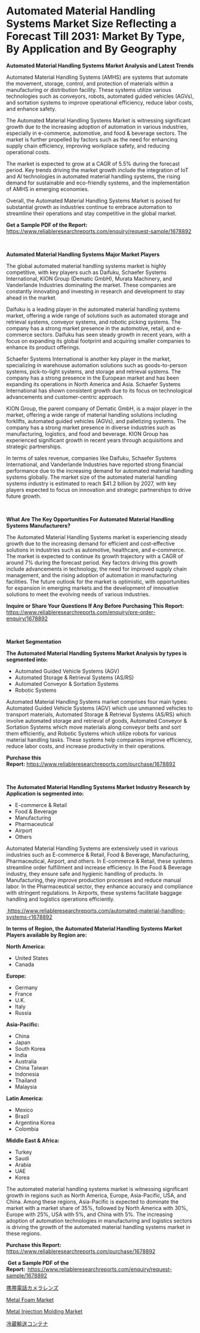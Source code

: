 <p><h1>Automated Material Handling Systems Market Size Reflecting a Forecast Till 2031: Market By Type, By Application and By Geography</h1></p><p><strong>Automated Material Handling Systems Market Analysis and Latest Trends</strong></p>
<p><p>Automated Material Handling Systems (AMHS) are systems that automate the movement, storage, control, and protection of materials within a manufacturing or distribution facility. These systems utilize various technologies such as conveyors, robots, automated guided vehicles (AGVs), and sortation systems to improve operational efficiency, reduce labor costs, and enhance safety.</p><p>The Automated Material Handling Systems Market is witnessing significant growth due to the increasing adoption of automation in various industries, especially in e-commerce, automotive, and food & beverage sectors. The market is further propelled by factors such as the need for enhancing supply chain efficiency, improving workplace safety, and reducing operational costs.</p><p>The market is expected to grow at a CAGR of 5.5% during the forecast period. Key trends driving the market growth include the integration of IoT and AI technologies in automated material handling systems, the rising demand for sustainable and eco-friendly systems, and the implementation of AMHS in emerging economies.</p><p>Overall, the Automated Material Handling Systems Market is poised for substantial growth as industries continue to embrace automation to streamline their operations and stay competitive in the global market.</p></p>
<p><strong>Get a Sample PDF of the Report:&nbsp;</strong> <a href="https://www.reliableresearchreports.com/enquiry/request-sample/1678892">https://www.reliableresearchreports.com/enquiry/request-sample/1678892</a></p>
<p>&nbsp;</p>
<p><strong>Automated Material Handling Systems Major Market Players</strong></p>
<p><p>The global automated material handling systems market is highly competitive, with key players such as Daifuku, Schaefer Systems International, KION Group (Dematic GmbH), Murata Machinery, and Vanderlande Industries dominating the market. These companies are constantly innovating and investing in research and development to stay ahead in the market.</p><p>Daifuku is a leading player in the automated material handling systems market, offering a wide range of solutions such as automated storage and retrieval systems, conveyor systems, and robotic picking systems. The company has a strong market presence in the automotive, retail, and e-commerce sectors. Daifuku has seen steady growth in recent years, with a focus on expanding its global footprint and acquiring smaller companies to enhance its product offerings.</p><p>Schaefer Systems International is another key player in the market, specializing in warehouse automation solutions such as goods-to-person systems, pick-to-light systems, and storage and retrieval systems. The company has a strong presence in the European market and has been expanding its operations in North America and Asia. Schaefer Systems International has shown consistent growth due to its focus on technological advancements and customer-centric approach.</p><p>KION Group, the parent company of Dematic GmbH, is a major player in the market, offering a wide range of material handling solutions including forklifts, automated guided vehicles (AGVs), and palletizing systems. The company has a strong market presence in diverse industries such as manufacturing, logistics, and food and beverage. KION Group has experienced significant growth in recent years through acquisitions and strategic partnerships.</p><p>In terms of sales revenue, companies like Daifuku, Schaefer Systems International, and Vanderlande Industries have reported strong financial performance due to the increasing demand for automated material handling systems globally. The market size of the automated material handling systems industry is estimated to reach $41.2 billion by 2027, with key players expected to focus on innovation and strategic partnerships to drive future growth.</p></p>
<p>&nbsp;</p>
<p><strong>What Are The Key Opportunities For Automated Material Handling Systems Manufacturers?</strong></p>
<p><p>The Automated Material Handling Systems market is experiencing steady growth due to the increasing demand for efficient and cost-effective solutions in industries such as automotive, healthcare, and e-commerce. The market is expected to continue its growth trajectory with a CAGR of around 7% during the forecast period. Key factors driving this growth include advancements in technology, the need for improved supply chain management, and the rising adoption of automation in manufacturing facilities. The future outlook for the market is optimistic, with opportunities for expansion in emerging markets and the development of innovative solutions to meet the evolving needs of various industries.</p></p>
<p><strong>Inquire or Share Your Questions If Any Before Purchasing This Report:</strong> <a href="https://www.reliableresearchreports.com/enquiry/pre-order-enquiry/1678892">https://www.reliableresearchreports.com/enquiry/pre-order-enquiry/1678892</a></p>
<p>&nbsp;</p>
<p><strong>Market Segmentation</strong></p>
<p><strong>The Automated Material Handling Systems Market Analysis by types is segmented into:</strong></p>
<p><ul><li>Automated Guided Vehicle Systems (AGV)</li><li>Automated Storage & Retrieval Systems (AS/RS)</li><li>Automated Conveyor & Sortation Systems</li><li>Robotic Systems</li></ul></p>
<p><p>Automated Material Handling Systems market comprises four main types: Automated Guided Vehicle Systems (AGV) which use unmanned vehicles to transport materials, Automated Storage & Retrieval Systems (AS/RS) which involve automated storage and retrieval of goods, Automated Conveyor & Sortation Systems which move materials along conveyor belts and sort them efficiently, and Robotic Systems which utilize robots for various material handling tasks. These systems help companies improve efficiency, reduce labor costs, and increase productivity in their operations.</p></p>
<p><strong>Purchase this Report:&nbsp;</strong><a href="https://www.reliableresearchreports.com/purchase/1678892">https://www.reliableresearchreports.com/purchase/1678892</a></p>
<p>&nbsp;</p>
<p><strong>The Automated Material Handling Systems Market Industry Research by Application is segmented into:</strong></p>
<p><ul><li>E-commerce & Retail</li><li>Food & Beverage</li><li>Manufacturing</li><li>Pharmaceutical</li><li>Airport</li><li>Others</li></ul></p>
<p><p>Automated Material Handling Systems are extensively used in various industries such as E-commerce & Retail, Food & Beverage, Manufacturing, Pharmaceutical, Airport, and others. In E-commerce & Retail, these systems streamline order fulfillment and increase efficiency. In the Food & Beverage industry, they ensure safe and hygienic handling of products. In Manufacturing, they improve production processes and reduce manual labor. In the Pharmaceutical sector, they enhance accuracy and compliance with stringent regulations. In Airports, these systems facilitate baggage handling and logistics operations efficiently.</p></p>
<p><a href="https://www.reliableresearchreports.com/automated-material-handling-systems-r1678892">&nbsp;https://www.reliableresearchreports.com/automated-material-handling-systems-r1678892</a></p>
<p><strong>In terms of Region, the Automated Material Handling Systems Market Players available by Region are:</strong></p>
<p>
    <p> <strong> North America: </strong>
        <ul>
            <li>United States</li>
            <li>Canada</li>
        </ul>
        </p> 
    <p> <strong> Europe: </strong>
        <ul>
            <li>Germany</li>
            <li>France</li>
            <li>U.K.</li>
            <li>Italy</li>
            <li>Russia</li>
        </ul>
        </p> 
    <p> <strong> Asia-Pacific: </strong>
        <ul>
            <li>China</li>
            <li>Japan</li>
            <li>South Korea</li>
            <li>India</li>
            <li>Australia</li>
            <li>China Taiwan</li>
            <li>Indonesia</li>
            <li>Thailand</li>
            <li>Malaysia</li>
        </ul>
        </p> 
    <p> <strong> Latin America: </strong>
        <ul>
            <li>Mexico</li>
            <li>Brazil</li>
            <li>Argentina Korea</li>
            <li>Colombia</li>
        </ul>
        </p> 
    <p> <strong> Middle East & Africa: </strong>
        <ul>
            <li>Turkey</li>
            <li>Saudi</li>
            <li>Arabia</li>
            <li>UAE</li>
            <li>Korea</li>
        </ul>
    </p>
    </p>
<p><p>The automated material handling systems market is witnessing significant growth in regions such as North America, Europe, Asia-Pacific, USA, and China. Among these regions, Asia-Pacific is expected to dominate the market with a market share of 35%, followed by North America with 30%, Europe with 25%, USA with 5%, and China with 5%. The increasing adoption of automation technologies in manufacturing and logistics sectors is driving the growth of the automated material handling systems market in these regions.</p></p>
<p><strong>Purchase this Report: </strong><a href="https://www.reliableresearchreports.com/purchase/1678892">https://www.reliableresearchreports.com/purchase/1678892</a></p>
<p>&nbsp;<strong>Get a Sample PDF of the Report:&nbsp;&nbsp;</strong><a href="https://www.reliableresearchreports.com/enquiry/request-sample/1678892">https://www.reliableresearchreports.com/enquiry/request-sample/1678892</a></p>
<p><strong></strong></p>
<p><p><a href="https://medium.com/@alioukaye1/%E3%83%A2%E3%83%90%E3%82%A4%E3%83%AB%E9%9B%BB%E8%A9%B1%E3%82%AB%E3%83%A1%E3%83%A9%E3%83%AC%E3%83%B3%E3%82%BA%E5%B8%82%E5%A0%B4%E8%AA%BF%E6%9F%BB%E5%A0%B1%E5%91%8A%E6%9B%B8-%E3%81%9D%E3%81%AE%E6%AD%B4%E5%8F%B2%E3%81%8A%E3%82%88%E3%81%B32024%E5%B9%B4%E3%81%8B%E3%82%892031%E5%B9%B4%E3%81%BE%E3%81%A7%E3%81%AE%E4%BA%88%E6%B8%AC-f9e323877093">携帯電話カメラレンズ</a></p><p><a href="https://www.linkedin.com/pulse/metal-foam-market-size-global-industry-overview-segmentation-ar4ge?trackingId=POChHphzmfRbtAXQxQR%2Fzg%3D%3D">Metal Foam Market</a></p><p><a href="https://www.linkedin.com/pulse/metal-injection-molding-market-furnish-information-size-share-qoe6e?trackingId=g9kRwVbD09vfSKBzkO76AA%3D%3D">Metal Injection Molding Market</a></p><p><a href="https://medium.com/@gustavorn8776xcc/%E5%86%B7%E8%94%B5%E3%82%B3%E3%83%B3%E3%83%86%E3%83%8A%E5%B8%82%E5%A0%B4%E3%81%AE%E5%88%86%E6%9E%90-%E3%82%B0%E3%83%AD%E3%83%BC%E3%83%90%E3%83%AB%E7%94%A3%E6%A5%AD%E8%A6%96%E7%82%B9%E3%81%A8%E4%BA%88%E6%B8%AC-2024%E5%B9%B4%E3%81%8B%E3%82%892031%E5%B9%B4-972ca3c7d9fe">冷蔵輸送コンテナ</a></p></p>